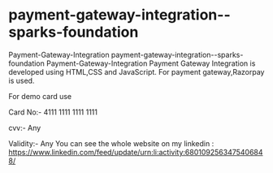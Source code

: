 # payment-gateway-integration--sparks-foundation
Payment-Gateway-Integration
payment-gateway-integration--sparks-foundation
Payment-Gateway-Integration Payment Gateway Integration is developed using HTML,CSS and JavaScript. For payment gateway,Razorpay is used.

For demo card use

Card No:- 4111 1111 1111 1111

cvv:- Any

Validity:- Any
 You can see the whole website on my linkedin : https://www.linkedin.com/feed/update/urn:li:activity:6801092563475406848/
